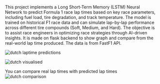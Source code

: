 This project implements a Long Short-Term Memory (LSTM) Neural Network to predict Formula 1 race lap times based on key race parameters, including fuel load, tire degradation, and track temperature. The model is trained on historical F1 race data and can simulate lap-by-lap performance across different tire compounds (Soft, Medium, and Hard). The objective is to assist race engineers in optimizing race strategies through AI-driven insights.
It is made on flask backend to show graph and compare from the real-world lap time produced. 
The data is from FastF1 API.

![dutch laptime predictions](https://github.com/user-attachments/assets/28781bfc-5385-47b0-9d2a-d50db5942a95)

![dutch visualised](https://github.com/user-attachments/assets/d5be11a7-f3a1-4132-a317-1a24010b0ea8)

You can compare real lap times with predicted lap times 
![dutch comparison](https://github.com/user-attachments/assets/cf0d9818-5c59-456c-82fb-cf422e092bcb)


